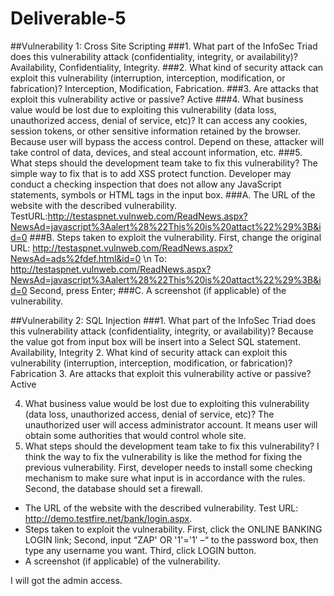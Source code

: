 # Deliverable-5
##Vulnerability 1: Cross Site Scripting
###1.	What part of the InfoSec Triad does this vulnerability attack (confidentiality, integrity, or availability)?
  Availability, Confidentiality, Integrity.
###2.	What kind of security attack can exploit this vulnerability (interruption, interception, modification, or fabrication)?
  Interception, Modification, Fabrication.
###3.	Are attacks that exploit this vulnerability active or passive?
  Active 
###4.	What business value would be lost due to exploiting this vulnerability (data loss, unauthorized access, denial of service, etc)?
  It can access any cookies, session tokens, or other sensitive information retained by the browser. Because user will bypass the access control. Depend on these, attacker will take control of data, devices, and steal account information, etc.
###5.	What steps should the development team take to fix this vulnerability?
  The simple way to fix that is to add XSS protect function. Developer may conduct a checking inspection that does not allow any JavaScript statements, symbols or HTML tags in the input box.
###A.	The URL of the website with the described vulnerability.
  TestURL:http://testaspnet.vulnweb.com/ReadNews.aspx?NewsAd=javascript%3Aalert%28%22This%20is%20attact%22%29%3B&id=0
###B.	Steps taken to exploit the vulnerability.
  First, change the original URL: http://testaspnet.vulnweb.com/ReadNews.aspx?NewsAd=ads%2fdef.html&id=0 \n
    To: http://testaspnet.vulnweb.com/ReadNews.aspx?NewsAd=javascript%3Aalert%28%22This%20is%20attact%22%29%3B&id=0
  Second, press Enter;
###C.	A screenshot (if applicable) of the vulnerability.


##Vulnerability 2: SQL Injection
###1.	What part of the InfoSec Triad does this vulnerability attack (confidentiality, integrity, or availability)?
  Because the value got from input box will be insert into a Select SQL statement.
Availability, Integrity
2.	What kind of security attack can exploit this vulnerability (interruption, interception, modification, or fabrication)?
  Fabrication
3.	Are attacks that exploit this vulnerability active or passive?
  Active

4.	What business value would be lost due to exploiting this vulnerability (data loss, unauthorized access, denial of service, etc)?
  The unauthorized user will access administrator account. It means user will obtain some authorities that would control whole site.
5.	What steps should the development team take to fix this vulnerability?
  I think the way to fix the vulnerability is like the method for fixing the previous vulnerability. First, developer needs to install some checking mechanism to make sure what input is in accordance with the rules. Second, the database should set a firewall.
* The URL of the website with the described vulnerability.
Test URL: http://demo.testfire.net/bank/login.aspx.
* Steps taken to exploit the vulnerability.
First, click the ONLINE BANKING LOGIN link;
Second, input “ZAP' OR '1'='1' –“ to the password box, then type any username you want.
Third, click LOGIN button.
* A screenshot (if applicable) of the vulnerability.

I will got the admin access.





